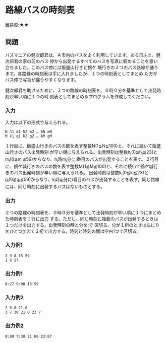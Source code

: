 # 路線バスの時刻表

難易度:★★

## 問題
バスマニアの健次郎君は、Ａ市内のバスをよく利用しています。ある日ふと、健次郎君の家の前のバス
停から出発するすべてのバスを写真に収めることを思い立ちました。このバス停には飯盛山行きと鶴ケ
城行きの２つのバス路線が通ります。各路線の時刻表は手に入れましたが、１つの時刻表としてまとめ
た方がバス停で写真が撮りやすくなります。

健次郎君を助けるために、２つの路線の時刻表を、０時０分を基準として出発時刻が早い順に１つの時
刻表としてまとめるプログラムを作成してください。

### 入力
入力は以下の形式で与えられる。
```
N h1 m1 h2 m2 … hN mN
M k1 g1 k2 g2 … kM gM
```
１行目に、飯盛山行きのバスの数を表す整数N(1≦N≦100)と、それに続いて飯盛山行きのバス出発時刻
が早い順に与えられる。出発時刻は整数h<sub>i</sub>(0≦h<sub>i</sub>≦23)とm<sub>i</sub>(0≦m<sub>i</sub>≦59)からなり、h<sub>i</sub>時m<sub>i</sub>分にi番目のバスが出発することを表す。２行目に、鶴ケ城行きのバスの数を表す整数M(1≦M≦100)と、それに続いて鶴ケ城行きのバス出発時刻が早い順に与えられる。
出発時刻は整数k<sub>i</sub>(0≦k<sub>i</sub>≦23)とg<sub>i</sub>(0≦g<sub>i</sub>≦59)からなり、k<sub>i</sub>時g<sub>i</sub>分にi番目のバスが出発することを表す。同じ路線には、同じ時刻に出発するバスはないものとする。
### 出力
２つの路線の時刻表を、０時０分を基準として出発時刻が早い順に１つにまとめた時刻表を１行に出力
する。ただし、同じ時刻に複数のバスが出発するときは１つだけを出力する。出発時刻の時と分を:で
区切る。分が１桁のときは左に０をひとつ加えて２桁で出力する。時刻と時刻の間は空白1つで区切る。

### 入力例1
```
2 9 8 15 59
1 8 27
```


### 出力例1
```
8:27 9:08 15:59
```

### 入力例2

```
2 0 0 21 0
3 7 30 21 0 23 7
```

### 出力例2

```
0:00 7:30 21:00 23:07
```
